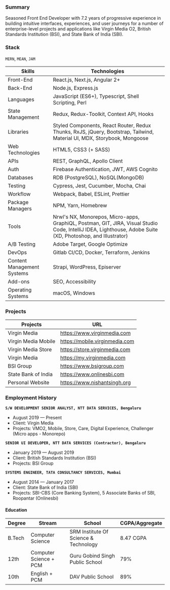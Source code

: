 ### Summary

Seasoned Front End Developer with 7.2 years of progressive experience in building intuitive interfaces, experiences, and user journeys for a number of enterprise-level projects and applications like Virgin Media O2, British Standards Institution (BSI), and State Bank of India (SBI).

### Stack

`MERN`, `MEAN`, `JAM`

| Skills                     | Technologies                                                                                                                                                |
| -------------------------- | ----------------------------------------------------------------------------------------------------------------------------------------------------------- |
| Front-End                  | React.js, Next.js, Angular 2+                                                                                                                               |
| Back-End                   | Node.js, Express.js                                                                                                                                         |
| Languages                  | JavaScript (ES6+), Typescript, Shell Scripting, Perl                                                                                                        |
| State Management           | Redux, Redux-Toolkit, Context API, Hooks                                                                                                                    |
| Libraries                  | Styled Components, React Router, Redux Thunks, RxJS, jQuery, Bootstrap, Tailwind, Material UI, MDX, Storybook, Mongoose                                     |
| Web Technologies           | HTML5, CSS3 (+ SASS)                                                                                                                                        |
| APIs                       | REST, GraphQL, Apollo Client                                                                                                                                |
| Auth                       | Firebase Authentication, JWT, AWS Cognito                                                                                                                   |
| Databases                  | RDB (PostgreSQL), NoSQL(MongoDB)                                                                                                                            |
| Testing                    | Cypress, Jest, Cucumber, Mocha, Chai                                                                                                                        |
| Workflow                   | Webpack, Babel, ESLint, Prettier                                                                                                                            |
| Package Managers           | NPM, Yarn, Homebrew                                                                                                                                         |
| Tools                      | Nrwl's NX, Monorepos, Micro-apps, GraphiQL, Postman, GIT, JIRA, Visual Studio Code, IntelliJ IDEA, Lighthouse, Adobe Suite (XD, Photoshop, and Illustrator) |
| A/B Testing                | Adobe Target, Google Optimize                                                                                                                               |
| DevOps                     | Gitlab CI/CD, Docker, Terraform, Jenkins                                                                                                                    |
| Content Management Systems | Strapi, WordPress, Episerver                                                                                                                                |
| Add-ons                    | SEO, Accessibility                                                                                                                                          |
| Operating Systems          | macOS, Windows                                                                                                                                              |

### Projects

| Projects            | URL                            |
| ------------------- | ------------------------------ |
| Virgin Media        | https://www.virginmedia.com    |
| Virgin Media Mobile | https://mobile.virginmedia.com |
| Virgin Media Store  | https://store.virginmedia.com  |
| Virgin Media        | https://my.virginmedia.com     |
| BSI Group           | https://www.bsigroup.com       |
| State Bank of India | https://www.onlinesbi.com      |
| Personal Website    | https://www.nishantsingh.org   |

### Employment History

**`S/W DEVELOPMENT SENIOR ANALYST, NTT DATA SERVICES, Bengaluru`**

- August 2019 — Present
- Client: Virgin Media
- Projects: VMO2, Mobile, Store, Care, Digital Experience, Challenger (Micro apps - Monorepo)

**`SENIOR UI DEVELOPER, NTT DATA SERVICES (Contractor), Bengaluru`**

- January 2019 — August 2019
- Client: British Standards Institution (BSI)
- Projects: BSI Group

**`SYSTEMS ENGINEER, TATA CONSULTANCY SERVICES, Mumbai`**

- August 2014 — January 2017
- Client: State Bank of India (SBI)
- Projects: SBI-CBS (Core Banking System), 5 Associate Banks of SBI, Roopantar (Onlinesbi)

#### Education

| Degree | Stream                 | School                                | CGPA/Aggregate |
| ------ | ---------------------- | ------------------------------------- | -------------- |
| B.Tech | Computer Science       | SRM Institute Of Science & Technology | 8.47 CGPA      |
| 12th   | Computer Science + PCM | Guru Gobind Singh Public School       | 79%            |
| 10th   | English + PCM          | DAV Public School                     | 89%            |
